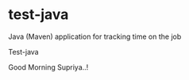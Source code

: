 # test-java
Java (Maven) application for tracking time on the job

Test-java

Good Morning Supriya..!
